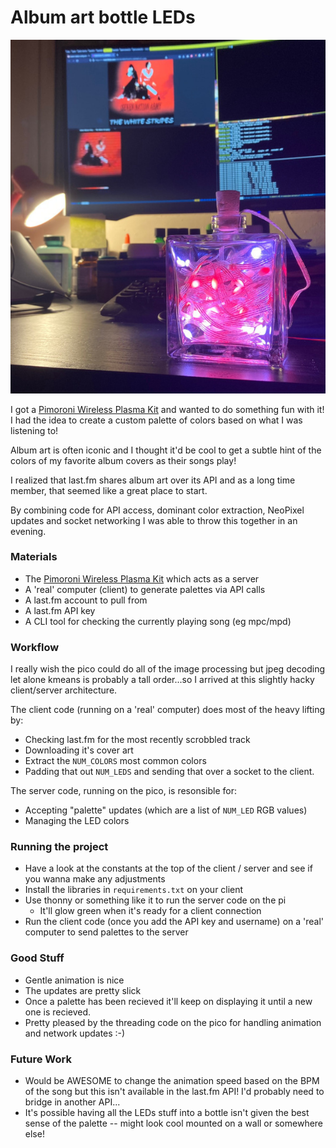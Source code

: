 # Album art bottle LEDs

![Picture of project on desk](docs/hero.jpeg)

I got a [Pimoroni Wireless Plasma Kit](https://shop.pimoroni.com/products/wireless-plasma-kit?variant=40372594704467) and wanted to do something fun with it!  I had the idea to create a custom palette of colors based on what I was listening to!

Album art is often iconic and I thought it'd be cool to get a subtle hint of the colors of my favorite album covers as their songs play!

I realized that last.fm shares album art over its API and as a long time member, that seemed like a great place to start.

By combining code for API access, dominant color extraction, NeoPixel updates and socket networking I was able to throw this together in an evening.

### Materials
* The [Pimoroni Wireless Plasma Kit](https://shop.pimoroni.com/products/wireless-plasma-kit?variant=40372594704467) which acts as a server
* A 'real' computer (client) to generate palettes via API calls
* A last.fm account to pull from
* A last.fm API key
* A CLI tool for checking the currently playing song (eg mpc/mpd)

### Workflow

I really wish the pico could do all of the image processing but jpeg decoding let alone kmeans is probably a tall order...so I arrived at this slightly hacky client/server architecture.

The client code (running on a 'real' computer) does most of the heavy lifting by:
* Checking last.fm for the most recently scrobbled track
* Downloading it's cover art
* Extract the `NUM_COLORS` most common colors
* Padding that out `NUM_LEDS` and sending that over a socket to the client.

The server code, running on the pico, is resonsible for:
* Accepting "palette" updates (which are a list of `NUM_LED` RGB values)
* Managing the LED colors

### Running the project
* Have a look at the constants at the top of the client / server and see if you wanna make any adjustments
* Install the libraries in `requirements.txt` on your client
* Use thonny or something like it to run the server code on the pi
	* It'll glow green when it's ready for a client connection
* Run the client code (once you add the API key and username) on a 'real' computer to send palettes to the server

### Good Stuff
* Gentle animation is nice
* The updates are pretty slick
* Once a palette has been recieved it'll keep on displaying it until a new one is recieved.
* Pretty pleased by the threading code on the pico for handling animation and network updates :-)

### Future Work
* Would be AWESOME to change the animation speed based on the BPM of the song but this isn't available in the last.fm API!  I'd probably need to bridge in another API...
* It's possible having all the LEDs stuff into a bottle isn't given the best sense of the palette -- might look cool mounted on a wall or somewhere else!

